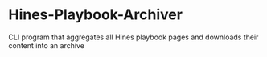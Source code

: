 # Hines-Playbook-Archiver
CLI program that aggregates all Hines playbook pages and downloads their content into an archive
